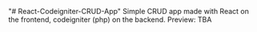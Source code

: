 "# React-Codeigniter-CRUD-App" 
Simple CRUD app made with React on the frontend, codeigniter (php) on the backend.
Preview: TBA
